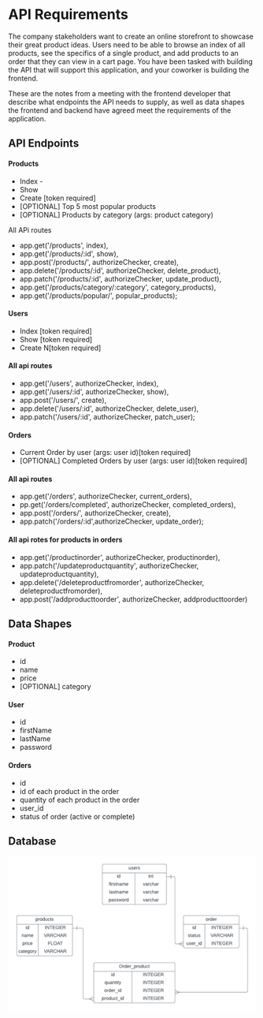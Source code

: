 # API Requirements
The company stakeholders want to create an online storefront to showcase their great product ideas. Users need to be able to browse an index of all products, see the specifics of a single product, and add products to an order that they can view in a cart page. You have been tasked with building the API that will support this application, and your coworker is building the frontend.

These are the notes from a meeting with the frontend developer that describe what endpoints the API needs to supply, as well as data shapes the frontend and backend have agreed meet the requirements of the application. 

## API Endpoints
#### Products
- Index - 
- Show
- Create [token required]
- [OPTIONAL] Top 5 most popular products 
- [OPTIONAL] Products by category (args: product category)

All APi routes
- app.get('/products', index),
- app.get('/products/:id', show),
- app.post('/products/', authorizeChecker, create),
- app.delete('/products/:id', authorizeChecker, delete_product),
- app.patch('/products/:id', authorizeChecker, update_product),
- app.get('/products/category/:category', category_products),
- app.get('/products/popular/', popular_products);


#### Users
- Index [token required]
- Show [token required]
- Create N[token required]

#### All api routes
- app.get('/users', authorizeChecker, index),
- app.get('/users/:id', authorizeChecker, show),
- app.post('/users/', create),
- app.delete('/users/:id', authorizeChecker, delete_user),
- app.patch('/users/:id', authorizeChecker, patch_user);

#### Orders
- Current Order by user (args: user id)[token required]
- [OPTIONAL] Completed Orders by user (args: user id)[token required]

#### All api routes

- app.get('/orders', authorizeChecker, current_orders),
- pp.get('/orders/completed', authorizeChecker, completed_orders),
- app.post('/orders/', authorizeChecker, create),
- app.patch('/orders/:id',authorizeChecker, update_order);

#### All api rotes for products in orders
- app.get('/productinorder', authorizeChecker, productinorder),
- app.patch('/updateproductquantity', authorizeChecker, updateproductquantity),
- app.delete('/deleteproductfromorder', authorizeChecker, deleteproductfromorder),
- app.post('/addproducttoorder', authorizeChecker, addproducttoorder)


## Data Shapes
#### Product
-  id
- name
- price
- [OPTIONAL] category

#### User
- id
- firstName
- lastName
- password

#### Orders
- id
- id of each product in the order
- quantity of each product in the order
- user_id
- status of order (active or complete)

## Database
![alt text](https://github.com/Abdi-Beyond/Build-A-Storefront-Backend/blob/main/Db%20schema.png?raw=true)
